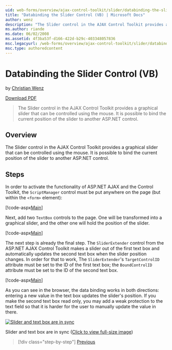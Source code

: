 ```yaml
---
uid: web-forms/overview/ajax-control-toolkit/slider/databinding-the-slider-control-vb
title: "Databinding the Slider Control (VB) | Microsoft Docs"
author: wenz
description: "The Slider control in the AJAX Control Toolkit provides a graphical slider that can be controlled using the mouse. It is possible to bind the current positio..."
ms.author: riande
ms.date: 06/02/2008
ms.assetid: 4f3ba53f-d166-422d-b29c-403348057836
msc.legacyurl: /web-forms/overview/ajax-control-toolkit/slider/databinding-the-slider-control-vb
msc.type: authoredcontent
---
```

# Databinding the Slider Control (VB)

by [Christian Wenz](https://github.com/wenz)

[Download PDF](https://download.microsoft.com/download/2/d/c/2dc10e34-6983-41d4-9c08-f78f5387d32b/slider0VB.pdf)

> The Slider control in the AJAX Control Toolkit provides a graphical slider that can be controlled using the mouse. It is possible to bind the current position of the slider to another ASP.NET control.

## Overview

The Slider control in the AJAX Control Toolkit provides a graphical slider that can be controlled using the mouse. It is possible to bind the current position of the slider to another ASP.NET control.

## Steps

In order to activate the functionality of ASP.NET AJAX and the Control Toolkit, the `ScriptManager` control must be put anywhere on the page (but within the `<form>` element):

[!code-aspx[Main](databinding-the-slider-control-vb/samples/sample1.aspx)]

Next, add two `TextBox` controls to the page. One will be transformed into a graphical slider, and the other one will hold the position of the slider.

[!code-aspx[Main](databinding-the-slider-control-vb/samples/sample2.aspx)]

The next step is already the final step. The `SliderExtender` control from the ASP.NET AJAX Control Toolkit makes a slider out of the first text box and automatically updates the second text box when the slider position changes. In order for that to work, The `SliderExtender`'s `TargetControlID` attribute must be set to the ID of the first text box; the `BoundControlID` attribute must be set to the ID of the second text box.

[!code-aspx[Main](databinding-the-slider-control-vb/samples/sample3.aspx)]

As you can see in the browser, the data binding works in both directions: entering a new value in the text box updates the slider's position. If you make the second text box read only, you may add a weak protection to the text field so that it is harder for the user to manually update the value in there.

[![Slider and text box are in sync](databinding-the-slider-control-vb/_static/image2.png)](databinding-the-slider-control-vb/_static/image1.png)

Slider and text box are in sync ([Click to view full-size image](databinding-the-slider-control-vb/_static/image3.png))

> [!div class="step-by-step"]
> [Previous](using-the-slider-control-with-auto-postback-vb.md)
